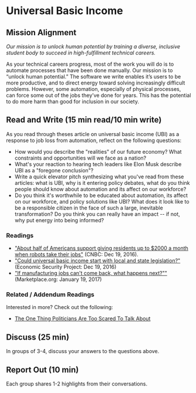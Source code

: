 # Universal Basic Income

## Mission Alignment

*Our mission is to unlock human potential by training a diverse, inclusive student body to succeed in high-fulfillment technical careers.*

As your technical careers progress, most of the work you will do is to automate processes that have been done manually. Our mission is to “unlock human potential.” The software we write enables it’s users to be more productive, and to direct energy toward solving increasingly difficult problems. However, some automation, especially of physical processes, can force some out of the jobs they’ve done for years. This has the potential to do more harm than good for inclusion in our society.


## Read and Write (15 min read/10 min write)

As you read through theses article on universal basic income (UBI) as a response to job loss from automation, reflect on the following questions:

*   How would you describe the "realities" of our future economy? What constraints and opportunities will we face as a nation?
*   What's your reaction to hearing tech leaders like Elon Musk describe UBI as a "foregone conclusion"?
*   Write a quick elevator pitch synthesizing what you've read from these articles: what is UBI, why is it entering policy debates, what do you think people should know about automation and its affect on our workforce?
*   Do you think it's worthwhile to be educated about automation, its affect on our workforce, and policy solutions like UBI? What does it look like to be a responsible citizen in the face of such a large, inevitable transformation? Do you think you can really have an impact -- if not, why put energy into being informed?


### Readings

*   ["About half of Americans support giving residents up to $2000 a month when robots take their jobs"](http://www.cnbc.com/2016/12/19/about-half-of-americans-support-giving-residents-up-to-2000-a-month-when-robots-take-our-jobs.html) (CNBC: Dec 19, 2016).
*   ["Could universal basic income start with local and state legislation?"](https://medium.com/economicsecproj/could-universal-basic-income-start-with-local-and-state-legislation-5a3b60abd914#.75gotsomm) (Economic Security Project: Dec 19, 2016)
*   ["If manufacturing jobs can't come back, what happens next?""](http://www.marketplace.org/2017/01/19/elections/big-promise/future-erie-will-jobs-come-back) (Marketplace.org: January 19, 2017)

### Related / Addendum Readings

Interested in more? Check out the following:

* [The One Thing Politicians Are Too Scared To Talk About](https://medium.freecodecamp.com/bill-gates-and-elon-musk-just-warned-us-about-the-one-thing-politicians-are-too-scared-to-talk-8db9815fd398#.7uibno4wd)

## Discuss (25 min)

In groups of 3-4, discuss your answers to the questions above.

## Report Out (10 min)

Each group shares 1-2 highlights from their conversations.
